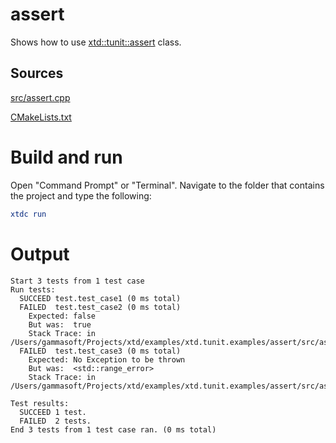 # assert

Shows how to use [xtd::tunit::assert](../../../../src/xtd.tunit/include/xtd/assert.h) class.

## Sources

[src/assert.cpp](src/assert.cpp)

[CMakeLists.txt](CMakeLists.txt)

# Build and run

Open "Command Prompt" or "Terminal". Navigate to the folder that contains the project and type the following:

```cmake
xtdc run
```

# Output

```
Start 3 tests from 1 test case
Run tests:
  SUCCEED test.test_case1 (0 ms total)
  FAILED  test.test_case2 (0 ms total)
    Expected: false
    But was:  true
    Stack Trace: in /Users/gammasoft/Projects/xtd/examples/xtd.tunit.examples/assert/src/assert.cpp:14
  FAILED  test.test_case3 (0 ms total)
    Expected: No Exception to be thrown
    But was:  <std::range_error>
    Stack Trace: in /Users/gammasoft/Projects/xtd/examples/xtd.tunit.examples/assert/src/assert.cpp:18

Test results:
  SUCCEED 1 test.
  FAILED  2 tests.
End 3 tests from 1 test case ran. (0 ms total)
```
